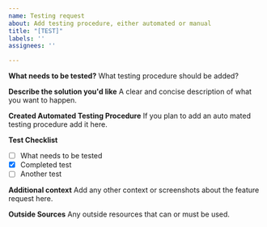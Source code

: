 ```yaml
---
name: Testing request
about: Add testing procedure, either automated or manual
title: "[TEST]"
labels: ''
assignees: ''

---
```


**What needs to be tested?**
What testing procedure should be added?

**Describe the solution you'd like**
A clear and concise description of what you want to happen.

**Created Automated Testing Procedure**
If you plan to add an auto mated testing procedure add it here.

**Test Checklist**
- [ ] What needs to be tested
- [x] Completed test
- [ ] Another test

**Additional context**
Add any other context or screenshots about the feature request here.

**Outside Sources**
Any outside resources that can or must be used.
